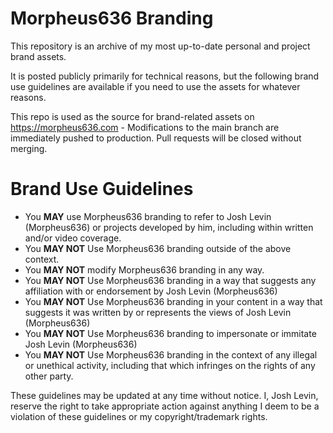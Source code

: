 # Morpheus636 Branding
This repository is an archive of my most up-to-date personal and project brand assets. 

It is posted publicly primarily for technical reasons, but the following brand use guidelines are available if you
need to use the assets for whatever reasons.

This repo is used as the source for brand-related assets on https://morpheus636.com - Modifications 
to the main branch are immediately pushed to production. Pull requests will be closed without merging.

# Brand Use Guidelines
- You **MAY** use Morpheus636 branding to refer to Josh Levin (Morpheus636) or projects developed by him, including within written and/or video coverage.
- You **MAY NOT** Use Morpheus636 branding outside of the above context.
- You **MAY NOT** modify Morpheus636 branding in any way.
- You **MAY NOT** Use Morpheus636 branding in a way that suggests any affiliation with or endorsement by Josh Levin (Morpheus636)
- You **MAY NOT** Use Morpheus636 branding in your content in a way that suggests it was written by or represents the views of Josh Levin (Morpheus636)
- You **MAY NOT** Use Morpheus636 branding to impersonate or immitate Josh Levin (Morpheus636)
- You **MAY NOT** Use Morpheus636 branding in the context of any illegal or unethical activity, including that which infringes on the rights of any other party.

These guidelines may be updated at any time without notice. I, Josh Levin, reserve the right to take appropriate action against
anything I deem to be a violation of these guidelines or my copyright/trademark rights. 
